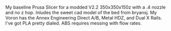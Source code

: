 My baseline Prusa Slicer for a modded V2.2 350x350x150z with a .4 nozzle and no z hop. Inludes the sweet cad model of the bed from bryansj. 
My Voron has the Annex Engineering Direct A/B, Metal HDZ, and Dual X Rails.
I've got PLA pretty dialed. ABS requires messing with flow rates. 